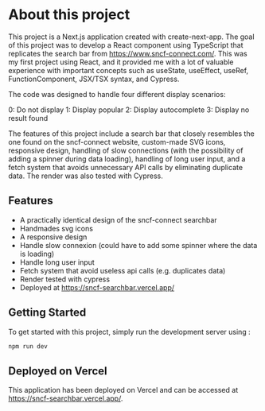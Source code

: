 # About this project

This project is a Next.js application created with create-next-app. The goal of this project was to develop a React component using TypeScript that replicates the search bar from https://www.sncf-connect.com/. This was my first project using React, and it provided me with a lot of valuable experience with important concepts such as useState, useEffect, useRef, FunctionComponent, JSX/TSX syntax, and Cypress.

The code was designed to handle four different display scenarios:

0: Do not display
1: Display popular
2: Display autocomplete
3: Display no result found

The features of this project include a search bar that closely resembles the one found on the sncf-connect website, custom-made SVG icons, responsive design, handling of slow connections (with the possibility of adding a spinner during data loading), handling of long user input, and a fetch system that avoids unnecessary API calls by eliminating duplicate data. The render was also tested with Cypress.

## Features

- A practically identical design of the sncf-connect searchbar
- Handmades svg icons
- A responsive design
- Handle slow connexion (could have to add some spinner where the data is loading)
- Handle long user input
- Fetch system that avoid useless api calls (e.g. duplicates data)
- Render tested with cypress
- Deployed at https://sncf-searchbar.vercel.app/

## Getting Started

To get started with this project, simply run the development server using :
```bash
npm run dev
```

## Deployed on Vercel

This application has been deployed on Vercel and can be accessed at https://sncf-searchbar.vercel.app/.
